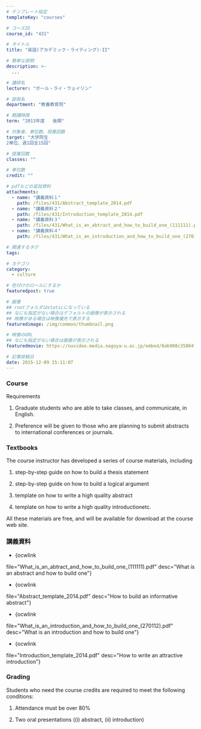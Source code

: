 ```yaml
---
# テンプレート指定
templateKey: "courses"

# コースID
course_id: "431"

# タイトル
title: "英語(アカデミック・ライティング)-II"

# 簡単な説明
description: >-
  ...

# 講師名
lecturer: "ポール・ライ・ウェイリン"

# 部局名
department: "教養教育院"

# 開講時限
term: "2013年度	後期"

# 対象者、単位数、授業回数
target: "大学院生
2単位、週1回全15回"

# 授業回数
classes: ""

# 単位数
credit: ""

# pdfなどの追加資料
attachments: 
  - name: "講義資料１" 
    path: /files/431/Abstract_template_2014.pdf
  - name: "講義資料２" 
    path: /files/431/Introduction_template_2014.pdf
  - name: "講義資料３" 
    path: /files/431/What_is_an_abtract_and_how_to_build_one_(111111).pdf
  - name: "講義資料４" 
    path: /files/431/What_is_an_introduction_and_how_to_build_one_(270112).pdf

# 関連するタグ
tags:

# カテゴリ
category:
  - culture

# 色付けのロールにするか
featuredpost: true

# 画像
## rootフォルダはstaticになっている
## なにも指定がない場合はデフォルトの画像が表示される
## 映像がある場合は映像優先で表示する
featuredimage: /img/common/thumbnail.png

# 映像のURL
## なにも指定がない場合は画像が表示される
featuredmovie: https://nuvideo.media.nagoya-u.ac.jp/embed/8ab908c35804f4b1361faffb5ee785f650e6201b

# 記事投稿日
date: 2015-12-09 15:11:07
---
```


### Course

Requirements

1. Graduate students who are able to take classes, and communicate, in English.

2. Preference will be given to those who are planning to submit abstracts to international conferences or journals.

### Textbooks

The course instructor has developed a series of course materials, including

1. step-by-step guide on how to build a thesis statement

2. step-by-step guide on how to build a logical argument

3. template on how to write a high quality abstract

4. template on how to write a high quality introductionetc.

All these materials are free, and will be available for download at the course web site.

### 講義資料

* {ocwlink

file="What_is_an_abtract_and_how_to_build_one_(111111).pdf" desc="What is an abstract and how to build one"}

* {ocwlink

file="Abstract_template_2014.pdf" desc="How to build an informative abstract"}

* {ocwlink

file="What_is_an_introduction_and_how_to_build_one_(270112).pdf" desc="What is an introduction and how to build one"}

* {ocwlink

file="Introduction_template_2014.pdf" desc="How to write an attractive introduction"}

### Grading

Students who need the course credits are required to meet the following conditions:

1. Attendance must be over 80%

2. Two oral presentations ((i) abstract, (ii) introduction)

